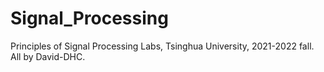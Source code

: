 # Signal_Processing
Principles of Signal Processing Labs, Tsinghua University, 2021-2022 fall. All by David-DHC.
